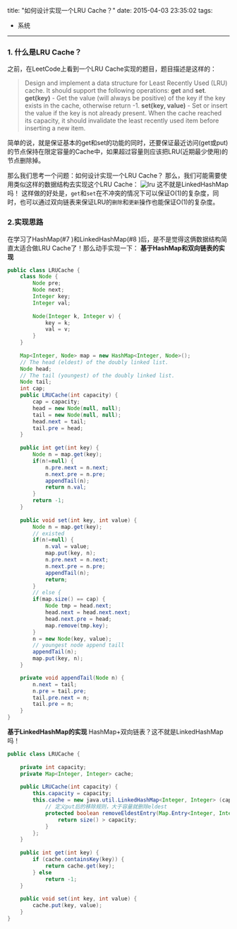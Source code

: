title: "如何设计实现一个LRU Cache？"
date: 2015-04-03 23:35:02
tags:
  - 系统
---

### 1. 什么是LRU Cache？
之前，在LeetCode上看到一个LRU Cache实现的题目，题目描述是这样的：

> Design and implement a data structure for Least Recently Used (LRU) cache. It should support the following operations: **get** and **set**.
> **get(key)** - Get the value (will always be positive) of the key if the key exists in the cache, otherwise return -1.
> **set(key, value)** - Set or insert the value if the key is not already present. When the cache reached its capacity, it should invalidate the least recently used item before inserting a new item.

简单的说，就是保证基本的get和set的功能的同时，还要保证最近访问(get或put)的节点保持在限定容量的Cache中，如果超过容量则应该把LRU(近期最少使用)的节点删除掉。

那么我们思考一个问题：如何设计实现一个LRU Cache？
那么，我们可能需要使用类似这样的数据结构去实现这个LRU Cache：
![lru](https://cloud.githubusercontent.com/assets/1736354/6984935/92033a96-da60-11e4-8754-66135bb0d233.png)
这不就是LinkedHashMap吗！
这样做的好处是，`get`和`set`在不冲突的情况下可以保证O(1)的复杂度，同时，也可以通过双向链表来保证LRU的`删除`和`更新`操作也能保证O(1)的复杂度。

### 2.实现思路
在学习了HashMap(#7 )和LinkedHashMap(#8 )后，是不是觉得这俩数据结构简直太适合做LRU Cache了！那么动手实现一下：
**基于HashMap和双向链表的实现**
```java
public class LRUCache {
    class Node {
    	Node pre;
    	Node next;
    	Integer key;
    	Integer val;
    	
    	Node(Integer k, Integer v) {
    		key = k;
    		val = v;
    	}
    }
    
    Map<Integer, Node> map = new HashMap<Integer, Node>();
    // The head (eldest) of the doubly linked list.
    Node head;
    // The tail (youngest) of the doubly linked list.
    Node tail;
    int cap;
    public LRUCache(int capacity) {
        cap = capacity;
        head = new Node(null, null);
        tail = new Node(null, null);
        head.next = tail;
        tail.pre = head;
    }
    
    public int get(int key) {
        Node n = map.get(key);
        if(n!=null) {
        	n.pre.next = n.next;
        	n.next.pre = n.pre;
        	appendTail(n);
        	return n.val;
        }
        return -1;
    }
    
    public void set(int key, int value) {
        Node n = map.get(key);
        // existed
        if(n!=null) {
	        n.val = value;
	        map.put(key, n);
        	n.pre.next = n.next;
        	n.next.pre = n.pre;
        	appendTail(n);
        	return;
        }
        // else {
        if(map.size() == cap) {
        	Node tmp = head.next;
        	head.next = head.next.next;
        	head.next.pre = head;
        	map.remove(tmp.key);
        }
        n = new Node(key, value);
        // youngest node append taill
        appendTail(n);
        map.put(key, n);
    }

    private void appendTail(Node n) {
    	n.next = tail;
    	n.pre = tail.pre;
    	tail.pre.next = n;
    	tail.pre = n;
    }
}
```

**基于LinkedHashMap的实现**
HashMap+双向链表？这不就是LinkedHashMap吗！
```java
public class LRUCache {
    
    private int capacity;
    private Map<Integer, Integer> cache;
    
    public LRUCache(int capacity) {
        this.capacity = capacity;
        this.cache = new java.util.LinkedHashMap<Integer, Integer> (capacity, 0.75f, true) {
            // 定义put后的移除规则，大于容量就删除eldest
            protected boolean removeEldestEntry(Map.Entry<Integer, Integer> eldest) {
                return size() > capacity;
            }
        };
    }
    
    public int get(int key) {
        if (cache.containsKey(key)) {
            return cache.get(key);
        } else
            return -1;
    }
    
    public void set(int key, int value) {
        cache.put(key, value);
    }
}
```